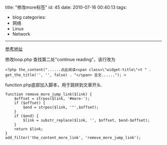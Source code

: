 title: "修改more标签"
id: 45
date: 2010-07-16 00:40:13
tags: 
- blog
categories: 
- 网络
- Linux
- Network
---

[参考地址](http://codex.wordpress.org/Customizing_the_Read_More)

修改loop.php
查找第二处"continue reading"，该行改为

    <?php the_content("......点此阅读<span class=\"widget-title\">t " . get_the_title('', '', false) . "</span> 全文......"); >

function.php底部加入脚本，用于跳转到文章开头.

    function remove_more_jump_link($link) { 
        $offset = strpos($link, '#more-');
        if ($offset) {
            $end = strpos($link, '"',$offset);
        }
        if ($end) {
            $link = substr_replace($link, '', $offset, $end-$offset);
        }
        return $link;
    }
    add_filter('the_content_more_link', 'remove_more_jump_link');
